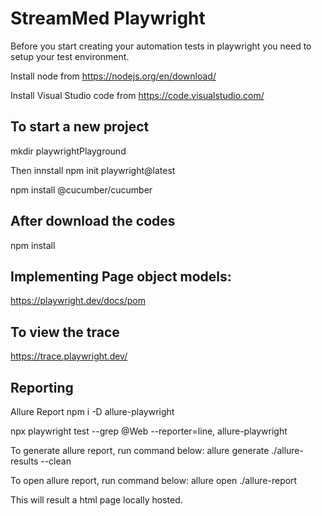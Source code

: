 # StreamMed Playwright

Before you start creating your automation tests in playwright you need to setup your test environment.

Install node from https://nodejs.org/en/download/

Install Visual Studio code from https://code.visualstudio.com/

## To start a new project
mkdir playwrightPlayground

Then innstall
npm init playwright@latest

npm install @cucumber/cucumber

## After download the codes
npm install



## Implementing Page object models:
https://playwright.dev/docs/pom

## To view the trace
https://trace.playwright.dev/

## Reporting
Allure Report
npm i -D allure-playwright

npx playwright test --grep @Web --reporter=line, allure-playwright

To generate allure report, run command below:
allure generate ./allure-results --clean

To open allure report, run command below:
allure open ./allure-report

This will result a html page locally hosted.